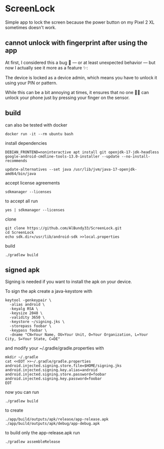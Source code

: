 # ScreenLock
Simple app to lock the screen because the power button on my Pixel 2 XL sometimes doesn't work.

## cannot unlock with fingerprint after using the app
At first, I considered this a bug 🐛 — or at least unexpected behavior — but now I actually see it more as a feature ✨:

The device is locked as a device admin, which means you have to unlock it using your PIN or pattern.

While this can be a bit annoying at times, it ensures that no one 🕵️‍♂️ can unlock your phone just by pressing your finger on the sensor.

## build
can also be tested with docker
```
docker run -it --rm ubuntu bash
```

install dependencies
```
DEBIAN_FRONTEND=noninteractive apt install git openjdk-17-jdk-headless google-android-cmdline-tools-13.0-installer --update --no-install-recommends
```
```
update-alternatives --set java /usr/lib/jvm/java-17-openjdk-amd64/bin/java
```

accept license agreements
```
sdkmanager --licenses
```
to accept all run
```
yes | sdkmanager --licenses
```
clone
```
git clone https://github.com/AlBundy33/ScreenLock.git
cd ScreenLock
echo sdk.dir=/usr/lib/android-sdk >>local.properties
```
build
```
./gradlew build
```

## signed apk
Signing is needed if you want to install the apk on your device.

To sign the apk create a java-keystore with
```
keytool -genkeypair \
  -alias android \
  -keyalg RSA \
  -keysize 2048 \
  -validity 3650 \
  -keystore ~/signing.jks \
  -storepass foobar \
  -keypass foobar \
  -dname "CN=Your Name, OU=Your Unit, O=Your Organization, L=Your City, S=Your State, C=DE"
```

and modify your ~/.gradle/gradle.properties with
```
mkdir ~/.gradle
cat <<EOT >>~/.gradle/gradle.properties
android.injected.signing.store.file=$HOME/signing.jks
android.injected.signing.key.alias=android
android.injected.signing.store.password=foobar
android.injected.signing.key.password=foobar
EOT
```

now you can run
```
./gradlew build
```
to create
```
./app/build/outputs/apk/release/app-release.apk
./app/build/outputs/apk/debug/app-debug.apk
```
to build only the app-release.apk run
```
./gradlew assembleRelease
```

